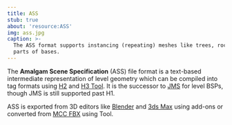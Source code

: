 ```yaml
---
title: ASS
stub: true
about: 'resource:ASS'
img: ass.jpg
caption: >-
  The ASS format supports instancing (repeating) meshes like trees, rocks, and
  parts of bases.
---
```

The **Amalgam Scene Specification** (ASS) file format is a text-based intermediate representation of level geometry which can be compiled into tag formats using [H2](~h2-tool) and [H3 Tool](~h3-tool). It is the successor to [JMS](~) for level BSPs, though JMS is still supported past H1.

ASS is exported from 3D editors like [Blender](~) and [3ds Max](~3dsmax) using add-ons or converted from [MCC FBX](~fbx) using Tool.
